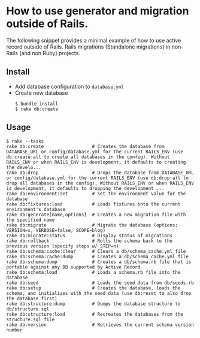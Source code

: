 # How to use generator and migration outside of Rails.
The following snippet provides a minimal example of how to use active record outside of Rails. Rails migrations (Standalone migrations) in non-Rails (and non Ruby) projects.

## Install

- Add database configuration to `database.yml`
- Create new database
    ```
    $ bundle install
    $ rake db:create
    ```

## Usage

```
$ rake --tasks
rake db:create                  # Creates the database from DATABASE_URL or config/database.yml for the current RAILS_ENV (use db:create:all to create all databases in the config). Without RAILS_ENV or when RAILS_ENV is development, it defaults to creating the develo...
rake db:drop                    # Drops the database from DATABASE_URL or config/database.yml for the current RAILS_ENV (use db:drop:all to drop all databases in the config). Without RAILS_ENV or when RAILS_ENV is development, it defaults to dropping the development ...
rake db:environment:set         # Set the environment value for the database
rake db:fixtures:load           # Loads fixtures into the current environment's database
rake db:generate[name,options]  # Creates a new migration file with the specified name
rake db:migrate                 # Migrate the database (options: VERSION=x, VERBOSE=false, SCOPE=blog)
rake db:migrate:status          # Display status of migrations
rake db:rollback                # Rolls the schema back to the previous version (specify steps w/ STEP=n)
rake db:schema:cache:clear      # Clears a db/schema_cache.yml file
rake db:schema:cache:dump       # Creates a db/schema_cache.yml file
rake db:schema:dump             # Creates a db/schema.rb file that is portable against any DB supported by Active Record
rake db:schema:load             # Loads a schema.rb file into the database
rake db:seed                    # Loads the seed data from db/seeds.rb
rake db:setup                   # Creates the database, loads the schema, and initializes with the seed data (use db:reset to also drop the database first)
rake db:structure:dump          # Dumps the database structure to db/structure.sql
rake db:structure:load          # Recreates the databases from the structure.sql file
rake db:version                 # Retrieves the current schema version number
```

